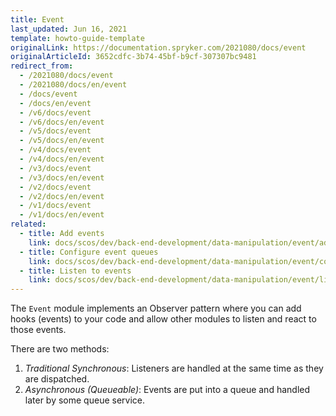 ```yaml
---
title: Event
last_updated: Jun 16, 2021
template: howto-guide-template
originalLink: https://documentation.spryker.com/2021080/docs/event
originalArticleId: 3652cdfc-3b74-45bf-b9cf-307307bc9481
redirect_from:
  - /2021080/docs/event
  - /2021080/docs/en/event
  - /docs/event
  - /docs/en/event
  - /v6/docs/event
  - /v6/docs/en/event
  - /v5/docs/event
  - /v5/docs/en/event
  - /v4/docs/event
  - /v4/docs/en/event
  - /v3/docs/event
  - /v3/docs/en/event
  - /v2/docs/event
  - /v2/docs/en/event
  - /v1/docs/event
  - /v1/docs/en/event
related:
  - title: Add events
    link: docs/scos/dev/back-end-development/data-manipulation/event/add-events.html
  - title: Configure event queues
    link: docs/scos/dev/back-end-development/data-manipulation/event/configure-event-queues.html
  - title: Listen to events
    link: docs/scos/dev/back-end-development/data-manipulation/event/listen-to-events.html
---
```


The `Event` module implements an Observer pattern where you can add hooks (events) to your code and allow other modules to listen and react to those events.

There are two methods:
1. _Traditional Synchronous_: Listeners are handled at the same time as they are dispatched.
2. _Asynchronous (Queueable)_: Events are put into a queue and handled later by some queue service.
